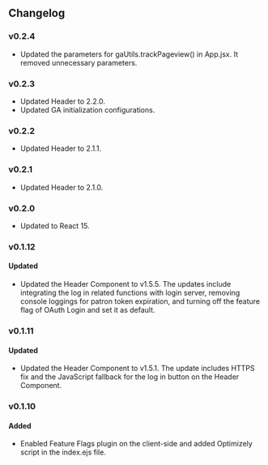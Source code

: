 ## Changelog

### v0.2.4
- Updated the parameters for gaUtils.trackPageview() in App.jsx. It removed unnecessary parameters.

### v0.2.3
- Updated Header to 2.2.0.
- Updated GA initialization configurations.

### v0.2.2
- Updated Header to 2.1.1.

### v0.2.1
- Updated Header to 2.1.0.

### v0.2.0
- Updated to React 15.

### v0.1.12
#### Updated
- Updated the Header Component to v1.5.5. The updates include integrating the log in related functions with login server, removing console loggings for patron token expiration, and turning off the feature flag of OAuth Login and set it as default.

### v0.1.11
#### Updated
- Updated the Header Component to v1.5.1. The update includes HTTPS fix and the JavaScript fallback for the log in button on the Header Component.

### v0.1.10
#### Added
- Enabled Feature Flags plugin on the client-side and added Optimizely script in the index.ejs file.
